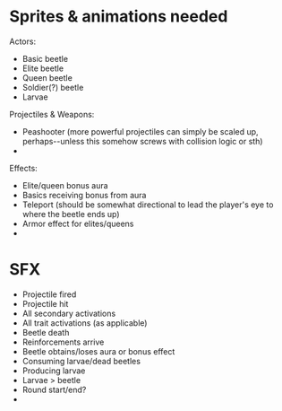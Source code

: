 Sprites & animations needed
===========================
Actors:
+ Basic beetle
+ Elite beetle
+ Queen beetle
+ Soldier(?) beetle
+ Larvae

Projectiles & Weapons:
+ Peashooter (more powerful projectiles can simply be scaled up, perhaps--unless this somehow screws with collision logic or sth)
+ 

Effects:
+ Elite/queen bonus aura
+ Basics receiving bonus from aura
+ Teleport (should be somewhat directional to lead the player's eye to where the beetle ends up)
+ Armor effect for elites/queens
+ 


SFX
===
+ Projectile fired
+ Projectile hit
+ All secondary activations
+ All trait activations (as applicable)
+ Beetle death
+ Reinforcements arrive
+ Beetle obtains/loses aura or bonus effect
+ Consuming larvae/dead beetles
+ Producing larvae
+ Larvae > beetle
+ Round start/end?
+ 